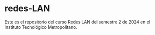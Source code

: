 # redes-LAN
Este es el repositorio del curso Redes LAN del semestre 2 de 2024 en el Instituto Tecnológico Metropolitano.
